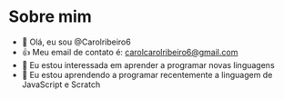 # Sobre mim

- 👋 Olá, eu sou @Carolribeiro6
- 👍 Meu email de contato é: carolcarolribeiro6@gmail.com
- 👀 Eu estou interessada em aprender a programar novas linguagens
- 🌱 Eu estou aprendendo a programar recentemente a linguagem de JavaScript e Scratch
